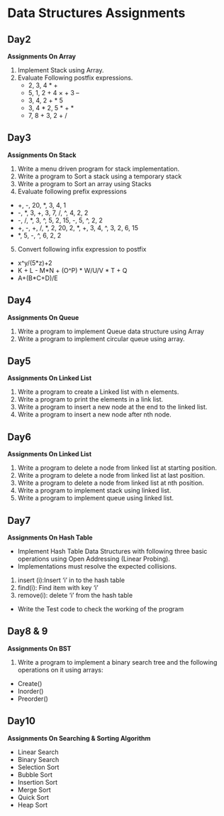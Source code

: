 # **Data Structures Assignments**
## **Day2**
**Assignments On Array**
1. Implement Stack using Array.
2. Evaluate Following postfix expressions.
   - 2, 3,  4 * +
   - 5, 1, 2 + 4 × + 3 –
   - 3, 4, 2 + * 5 
   - 3,  4 * 2,  5 * + *
   - 7,  8 + 3,  2 + /
             
## **Day3**
**Assignments On Stack**
1. Write a menu driven program for stack implementation.
2. Write a program to Sort a stack using a temporary stack
3. Write a program to Sort an  array using Stacks
4. Evaluate following prefix expressions
 - +, -, 20, *,  3, 4, 1
 - -, *, 3, +, 3, 7,  /,  ^,  4, 2, 2
 - -, /, *, 3, ^, 5, 2, 15, -, 5, ^, 2, 2
 - +, -, +, /, *, 2, 20, 2, *, +, 3, 4, ^, 3, 2, 6, 15
 - *,  5,  -,  ^,  6, 2, 2
5. Convert following infix expression to postfix
 - x^y/(5*z)+2
 - K + L - M*N + (O^P) * W/U/V * T + Q
 - A+(B*C+D)/E
        
## **Day4**
**Assignments On Queue**
1. Write a program to implement Queue data structure using Array
2. Write a program to implement circular queue using array.


## **Day5**
**Assignments On Linked List**
1. Write a program to create a Linked list with n elements.
2. Write a program to print the elements in a link list.
3. Write a program to insert a new node at the end to the linked list.
4. Write a program to insert a new node after nth node.

## **Day6**
**Assignments On Linked List**
1. Write a program to delete a node from linked list at starting position.
2. Write a program to delete a node from linked list at last position.
3. Write a program to delete a node from linked list at nth position.
4. Write a program to implement stack using linked list.
5. Write a program to implement queue using linked list.

## **Day7**
**Assignments On Hash Table**
- Implement Hash Table Data Structures with following three basic operations using Open Addressing (Linear Probing). 
- Implementations must resolve the
expected collisions.
1. insert (i):Insert ‘i’ in to the hash table
2. find(i): Find item with key ‘i’
3. remove(i): delete ‘i’ from the hash table
- Write the Test code to check the working of the program

## **Day8 & 9**
**Assignments On BST**
1. Write a program to implement a binary search tree and the following operations on it using arrays:
- Create()
- Inorder()
- Preorder()

## **Day10**
**Assignments On Searching & Sorting Algorithm**
- Linear Search
- Binary Search
- Selection Sort
- Bubble Sort
- Insertion Sort
- Merge Sort
- Quick Sort
- Heap Sort

